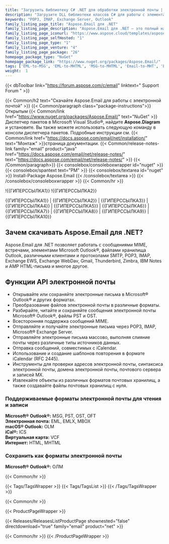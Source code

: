 ```yaml
---
title: "Загрузить библиотеку C# .NET для обработки электронной почты | Aspose.Электронная почта"
description: "Загрузите DLL библиотеки классов C# для работы с элементами Microsoft Outlook®, файлами хранилища, SMTP, POP3, IMAP, Exchange EWS, WebDav, Gmail, электронной почтой AMP HTML через .NET API."
keywords: "POP3, IMAP, Exchange Server, Outlook"
family_listing_page_title: "Aspose.Email для .NET"
family_listing_page_description: "Aspose.Email для .NET — это полный набор API-интерфейсов обработки электронной почты для использования с платформами .NET Framework, .NET Core и Xamarin, позволяющий создавать кроссплатформенные приложения, способные создавать, обрабатывать, преобразовывать и передавать электронные письма без с помощью Microsoft Outlook."
family_listing_page_iconurl: "https://www.aspose.cloud/templates/aspose/App_Themes/V3/images/email/272x272/aspose_email-for-net-min.png"
family_listing_page_selfHosted: "1"
family_listing_page_type: "1"
family_listing_page_venture: "4"
family_listing_page_package: "26"
homepage_package_type: "NuGet"
homepage_package_link: "https://www.nuget.org/packages/Aspose.Email/"
tags: ['EML-to-MSG', 'EML-to-MHTML', 'MSG-to-MHTML', 'Email-to-MHT', 'Email-toEML', 'Email-to-HTML', 'Email-to-OFT']
weight:  1
---
```


{{< dbToolbar link="https://forum.aspose.com/c/email" linktext=" Support Forum " >}}

{{< Common/h2 text="Скачайте Aspose.Email для работы с электронной почтой"  >}}
{{< Common/paragraph class="package-instructions">}}
Открытым
{{< Common/link href="https://www.nuget.org/packages/Aspose.Email/" text="NuGet"  >}}Диспетчер пакетов в Microsoft Visual Studio®, найдите <b>Aspose.Diagram</b> и установите. Вы также можете использовать следующую команду в консоли диспетчера пакетов. Подробные инструкции см.
{{< Common/link href="https://docs.aspose.com/email/net/installation/" text="Монтаж"  >}}страница документации.
{{< Common/release-notes-link family="email" product="java" href="https://docs.aspose.com/email/net/release-notes/" text="https://docs.aspose.com/email/net/release-notes/"  >}}
{{< /Common/paragraph>}}
{{< consolebox/consoleboxwrapper id="nuget" >}}
       {{< consolebox/spantext text="PM" >}}
       {{< consolebox/textarea id="nuget" >}} Install-Package Aspose.Email {{< /consolebox/textarea >}}
{{< /consolebox/consoleboxwrapper >}}
{{< Common/hr >}}

!{{ГИПЕРССЫЛКА1}} !{{ГИПЕРССЫЛКА2}}

{{ГИПЕРССЫЛКА1}} | {{ГИПЕРССЫЛКА2}} | {{ГИПЕРССЫЛКА3}} | {{ГИПЕРССЫЛКА4}} | {{ГИПЕРССЫЛКА5}} | {{ГИПЕРССЫЛКА6}} | {{ГИПЕРССЫЛКА7}} | {{ГИПЕРССЫЛКА8}} | {{ГИПЕРССЫЛКА9}} | {{ГИПЕРССЫЛКА10}}

## Зачем скачивать Aspose.Email для .NET?

Aspose.Email для .NET позволяет работать с сообщениями MIME, встречами, элементами Microsoft Outlook®, файлами хранилища Outlook, различными клиентами и протоколами SMTP, POP3, IMAP, Exchange EWS, Exchange WebDav, Gmail, Thunderbird, Zimbra, IBM Notes и AMP HTML-письма и многое другое.

## Функции API электронной почты

- Открывайте или сохраняйте электронные письма в Microsoft® Outlook® и других форматах.
- Преобразование файлов электронной почты в различные форматы.
- Разбирайте, читайте и сохраняйте сообщения электронной почты Microsoft® Outlook®, файлы PST и OST.
- Всесторонняя поддержка сообщений MIME.
- Отправляйте и получайте электронные письма через POP3, IMAP, Microsoft® Exchange Server.
- Отправляйте электронные письма массово, выполняя слияние почты через различные типы источников данных.
- Отправка сообщений, совместимых с iCalendar.
- Использование и создание шаблонов повторения в формате iCalendar (RFC 2445).
- Инструменты для проверки адресов электронной почты, синтаксиса электронной почты, домена электронной почты, почтового сервера и записей MX.
- Извлекайте объекты из различных форматов почтовых хранилищ, а также создавайте файлы почтовых хранилищ с нуля.

### Поддерживаемые форматы электронной почты для чтения и записи

**Microsoft® Outlook®:** MSG, PST, OST, OFT\
**Электронная почта:** EML, EMLX, MBOX\
**macOS® Outlook:** OLM\
**iCal®:** ICS\
**Виртуальная карта:** VCF\
**Интернет:** HTML, MHTML

### Сохранить как форматы электронной почты

**Microsoft® Outlook®:** ОЛМ

{{< Common/hr >}}

{{< Tags/TagsWrapper >}}
 {{< Tags/TagsList >}}
{{< /Tags/TagsWrapper >}}

{{< Common/hr >}}

{{< ProductPageWrapper >}}
<!-- ReleasesListProductPage-->
   {{< Releases/ReleasesListProductPage shownested="false"  directdownload="true" family="email" product="net" >}}
<!-- /ReleasesListProductPage-->
{{< Common/hr >}}
{{< /ProductPageWrapper >}}

